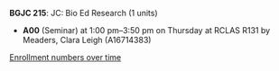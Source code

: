 **BGJC 215**: JC: Bio Ed Research (1 units)

- **A00** (Seminar) at 1:00 pm–3:50 pm on Thursday at RCLAS R131 by Meaders, Clara Leigh (A16714383)

[Enrollment numbers over time](./BGJC215.tsv)
